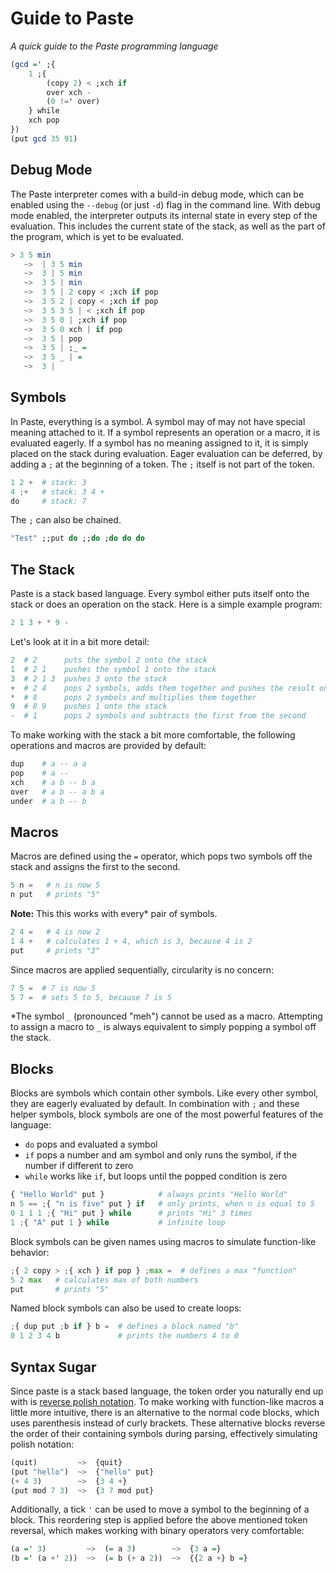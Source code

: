 # Guide to Paste
*A quick guide to the Paste programming language*

```hs
(gcd =' ;{
    1 ;{
        (copy 2) < ;xch if
        over xch -
        (0 !=' over)
    } while
    xch pop
})
(put gcd 35 91)
```
## Debug Mode

The Paste interpreter comes with a build-in debug mode, which can be enabled using the `--debug` (or just `-d`) flag in the command line. With debug mode enabled, the interpreter outputs its internal state in every step of the evaluation. This includes the current state of the stack, as well as the part of the program, which is yet to be evaluated.

```hs
> 3 5 min
   ~>  | 3 5 min
   ~>  3 | 5 min
   ~>  3 5 | min
   ~>  3 5 | 2 copy < ;xch if pop
   ~>  3 5 2 | copy < ;xch if pop
   ~>  3 5 3 5 | < ;xch if pop
   ~>  3 5 0 | ;xch if pop
   ~>  3 5 0 xch | if pop
   ~>  3 5 | pop
   ~>  3 5 | ;_ =
   ~>  3 5 _ | =
   ~>  3 |
```

## Symbols

In Paste, everything is a symbol. A symbol may of may not have special meaning attached to it. If a symbol represents an operation or a macro, it is evaluated eagerly. If a symbol has no meaning assigned to it, it is simply placed on the stack during evaluation. Eager evaluation can be deferred, by adding a `;` at the beginning of a token. The `;` itself is not part of the token.
```py
1 2 +  # stack: 3
4 ;+   # stack: 3 4 +
do     # stack: 7
```

The `;` can also be chained.
```hs
"Test" ;;put do ;;do ;do do do
```

## The Stack

Paste is a stack based language. Every symbol either puts itself onto the stack or does an operation on the stack. Here is a simple example program:
```hs
2 1 3 + * 9 -
```

Let's look at it in a bit more detail:
```py
2  # 2      puts the symbol 2 onto the stack
1  # 2 1    pushes the symbol 1 onto the stack
3  # 2 1 3  pushes 3 onto the stack
+  # 2 4    pops 2 symbols, adds them together and pushes the result onto the stack
*  # 8      pops 2 symbols and multiplies them together
9  # 8 9    pushes 1 onto the stack
-  # 1      pops 2 symbols and subtracts the first from the second
```

To make working with the stack a bit more comfortable, the following operations and macros are provided by default:
```py
dup    # a -- a a
pop    # a --
xch    # a b -- b a
over   # a b -- a b a
under  # a b -- b
```

## Macros

Macros are defined using the `=` operator, which pops two symbols off the stack and assigns the first to the second.
```py
5 n =   # n is now 5
n put   # prints "5"
```

**Note:** This this works with every\* pair of symbols.
```py
2 4 =   # 4 is now 2
1 4 +   # calculates 1 + 4, which is 3, because 4 is 2
put     # prints "3"
```

Since macros are applied sequentially, circularity is no concern:
```py
7 5 =  # 7 is now 5
5 7 =  # sets 5 to 5, because 7 is 5
```

\*The symbol `_` (pronounced "meh") cannot be used as a macro. Attempting to assign a macro to `_` is always equivalent to simply popping a symbol off the stack.

## Blocks

Blocks are symbols which contain other symbols. Like every other symbol, they are eagerly evaluated by default. In combination with `;` and these helper symbols, block symbols are one of the most powerful features of the language:
 - `do` pops and evaluated a symbol
 - `if` pops a number and am symbol and only runs the symbol, if the number if different to zero
 - `while` works like `if`, but loops until the popped condition is zero

```py
{ "Hello World" put }            # always prints "Hello World"
n 5 == ;{ "n is five" put } if   # only prints, when n is equal to 5
0 1 1 1 ;{ "Hi" put } while      # prints "Hi" 3 times
1 ;{ "A" put 1 } while           # infinite loop
```

Block symbols can be given names using macros to simulate function-like behavior:
```py
;{ 2 copy > ;{ xch } if pop } ;max =  # defines a max "function"
5 2 max   # calculates max of both numbers
put       # prints "5"
```

Named block symbols can also be used to create loops:
```py
;{ dup put ;b if } b =  # defines a block named "b"
0 1 2 3 4 b             # prints the numbers 4 to 0
```

## Syntax Sugar

Since paste is a stack based language, the token order you naturally end up with is [reverse polish notation](https://en.wikipedia.org/wiki/Reverse_Polish_notation).
To make working with function-like macros a little more intuitive, there is an alternative to the normal code blocks, which uses parenthesis instead of curly brackets.
These alternative blocks reverse the order of their containing symbols during parsing, effectively simulating polish notation:
```py
(quit)         ~>  {quit}
(put "hello")  ~>  {"hello" put}
(+ 4 3)        ~>  {3 4 +}
(put mod 7 3)  ~>  {3 7 mod put}
```

Additionally, a tick `'` can be used to move a symbol to the beginning of a block. This reordering step is applied before the above mentioned token reversal, which makes working with binary operators very comfortable:
```hs
(a =' 3)         ~>  (= a 3)        ~>  {3 a =}
(b =' (a +' 2))  ~>  (= b (+ a 2))  ~>  {{2 a +} b =}
```
